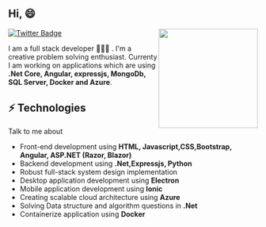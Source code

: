 <!--
**nitin27may/nitin27may** is a ✨ _special_ ✨ repository because its `README.md` (this file) appears on your GitHub profile.

Here are some ideas to get you started:

- 🔭 I’m currently working on ...
- 🌱 I’m currently learning ...
- 👯 I’m looking to collaborate on ...
- 🤔 I’m looking for help with ...
- 💬 Ask me about ...
- 📫 How to reach me: ...
- 😄 Pronouns: ...
- ⚡ Fun fact: ...
-->
<h2> Hi, 😄  </h2>

<img align='right' src='https://media.giphy.com/media/p4NLw3I4U0idi/giphy.gif' width='200'>

[![Twitter Badge](https://img.shields.io/badge/-@nitin27may-1ca0f1?style=flat-square&labelColor=1ca0f1&logo=twitter&logoColor=white&link=https://twitter.com/nitin27may)](https://twitter.com/nitin27may) 

I am a full stack developer 👨🏻‍💻 . I'm a creative problem solving enthusiast. Currenty I am working on applications which are using **.Net Core, Angular, expressjs, MongoDb, SQL Server, Docker and Azure**.

## ⚡ Technologies
Talk to me about
- Front-end development using **HTML, Javascript,CSS,Bootstrap, Angular, ASP.NET (Razor, Blazor)**
- Backend development using **.Net,Expressjs, Python**
- Robust full-stack system design implementation
- Desktop application development using **Electron**
- Mobile application development using **Ionic**
- Creating scalable cloud architecture using **Azure**
- Solving Data structure and algorithm questions in **.Net**
- Containerize application using **Docker**
<!-- ## Hello World!! 🤔
- 💬 Ask me about anything an everything.
- 📫 Read my blogs: [Nitin Singh Blog](https://nitinksingh.com)
- 🎯 Portfolio site: [Portfolio](https://nitinksingh.github.io/Portfolio-Site/index.html)
- 🔔 Subscribe:- [Nitin Kumar Singh](https://www.youtube.com/channel/4554)
- ⚡ Fun fact: Internet users blink less than usual. -->
<!-- 
![Nitin Singh's github stats](https://github-readme-stats.vercel.app/api?username=nitin27may&hide=["issues"]&show_icons=true) -->

